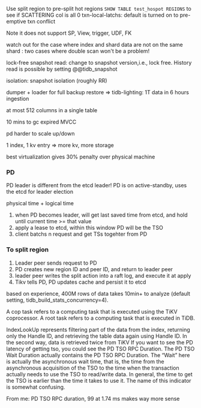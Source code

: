Use split region to pre-split hot regions
`SHOW TABLE test_hospot REGIONS` to see if SCATTERING col is all 0
txn-local-latchs: default is turned on to pre-emptive txn conflict

Note it does not support SP, View, trigger, UDF, FK 

watch out for the case where index and shard data are not on the same shard : two cases where double scan won't be a problem! 

lock-free snapshot read: change to snapshot version,i.e., lock free. History read is possible by setting @@tidb_snapshot

isolation: snapshot isolation (roughly RR)

dumper + loader for full backup restore => tidb-lighting: 1T data in 6 hours ingestion

at most 512 columns in a single table 

10 mins to gc expired MVCC

pd harder to scale up/down

1 index, 1 kv entry => more kv, more storage

best virtualization gives 30% penalty over physical machine

### PD

PD leader is different from the etcd leader! PD is on active-standby, uses the etcd for leader election

physical time + logical time
1. when PD becomes leader, will get last saved time from etcd, and hold until current time >= that value
2. apply a lease to etcd, within this window PD will be the TSO
3. client batchs n request and get TSs togehter from PD

### To split region
1. Leader peer sends request to PD
2. PD creates new region ID and peer ID, and return to leader peer
3. leader peer writes the split action into a raft log, and execute it at apply
4. Tikv tells PD, PD updates cache and persist it to etcd

based on experience, 400M rows of data takes 10min+ to analyze (default setting, tidb_build_stats_concurrency=4).

A cop task refers to a computing task that is executed using the TiKV coprocessor. A root task refers to a computing task that is executed in TiDB.

 IndexLookUp represents filtering part of the data from the index, returning only the Handle ID, and retrieving the table data again using Handle ID. In the second way, data is retrieved twice from TiKV
If you want to see the PD latency of getting tso, you could see the PD TSO RPC Duration. The PD TSO Wait Duration actually contains the PD TSO RPC Duration. The “Wait” here is actually the asynchronous wait time, that is, the time from the asynchronous acquisition of the TSO to the time when the transaction actually needs to use the TSO to read/write data. In general, the time to get the TSO is earlier than the time it takes to use it. The name of this indicator is somewhat confusing.

From me: PD TSO RPC duration, 99 at 1.74 ms makes way more sense
